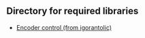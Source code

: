 ## Directory for required libraries

- [Encoder control (from igorantolic)](https://github.com/igorantolic/ai-esp32-rotary-encoder)
